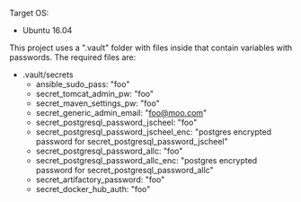 Target OS:
- Ubuntu 16.04

This project uses a ".vault" folder with files inside that contain variables with passwords.  The required files are:

- .vault/secrets
  * ansible_sudo_pass: "foo"
  * secret_tomcat_admin_pw: "foo"
  * secret_maven_settings_pw: "foo"
  * secret_generic_admin_email: "foo@moo.com"
  * secret_postgresql_password_jscheel: "foo"
  * secret_postgresql_password_jscheel_enc: "postgres encrypted password for secret_postgresql_password_jscheel"
  * secret_postgresql_password_allc: "foo"
  * secret_postgresql_password_allc_enc: "postgres encrypted password for secret_postgresql_password_allc"
  * secret_artifactory_password: "foo"
  * secret_docker_hub_auth: "foo"
